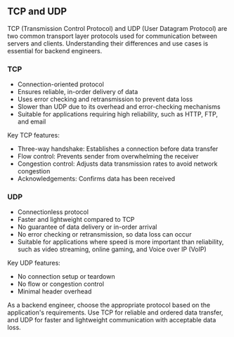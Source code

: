 
## TCP and UDP

TCP (Transmission Control Protocol) and UDP (User Datagram Protocol) are two common transport layer protocols used for communication between servers and clients. Understanding their differences and use cases is essential for backend engineers.

### TCP

- Connection-oriented protocol
- Ensures reliable, in-order delivery of data
- Uses error checking and retransmission to prevent data loss
- Slower than UDP due to its overhead and error-checking mechanisms
- Suitable for applications requiring high reliability, such as HTTP, FTP, and email

Key TCP features:
  - Three-way handshake: Establishes a connection before data transfer
  - Flow control: Prevents sender from overwhelming the receiver
  - Congestion control: Adjusts data transmission rates to avoid network congestion
  - Acknowledgements: Confirms data has been received

### UDP

- Connectionless protocol
- Faster and lightweight compared to TCP
- No guarantee of data delivery or in-order arrival
- No error checking or retransmission, so data loss can occur
- Suitable for applications where speed is more important than reliability, such as video streaming, online gaming, and Voice over IP (VoIP)

Key UDP features:
  - No connection setup or teardown
  - No flow or congestion control
  - Minimal header overhead

As a backend engineer, choose the appropriate protocol based on the application's requirements. Use TCP for reliable and ordered data transfer, and UDP for faster and lightweight communication with acceptable data loss.
